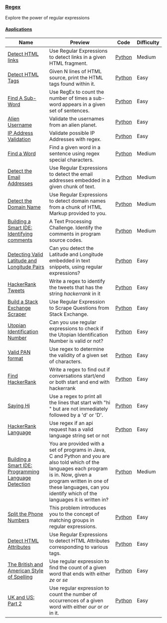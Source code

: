 
### [Regex](https://www.hackerrank.com/domains/regex)
Explore the power of regular expressions


#### [Applications](https://www.hackerrank.com/domains/regex/re-applications)

Name | Preview | Code | Difficulty
---- | ------- | ---- | ----------
[Detect HTML links](https://www.hackerrank.com/challenges/detect-html-links)|Use Regular Expressions to detect links in a given HTML fragment.|[Python](detect-html-links.py)|Medium
[Detect HTML Tags](https://www.hackerrank.com/challenges/detect-html-tags)|Given N lines of HTML source, print the HTML tags found within it.|[Python](detect-html-tags.py)|Easy
[Find A Sub-Word](https://www.hackerrank.com/challenges/find-substring)|Use RegEx  to count the number of times a sub-word appears in a given set of sentences.|[Python](find-substring.py)|Easy
[Alien Username](https://www.hackerrank.com/challenges/alien-username)|Validate the usernames from an alien planet.|[Python](alien-username.py)|Easy
[IP Address Validation](https://www.hackerrank.com/challenges/ip-address-validation)|Validate possible IP Addresses with regex.|[Python](ip-address-validation.py)|Easy
[Find a Word](https://www.hackerrank.com/challenges/find-a-word)|Find a given word in a sentence using regex special characters.|[Python](find-a-word.py)|Medium
[Detect the Email Addresses](https://www.hackerrank.com/challenges/detect-the-email-addresses)|Use Regular Expressions to detect the email addresses embedded in a given chunk of text.|[Python](detect-the-email-addresses.py)|Medium
[Detect the Domain Name](https://www.hackerrank.com/challenges/detect-the-domain-name)|Use Regular Expressions to detect domain names from a chunk of HTML Markup provided to you.|[Python](detect-the-domain-name.py)|Medium
[Building a Smart IDE: Identifying comments](https://www.hackerrank.com/challenges/ide-identifying-comments)|A Text Processing Challenge. Identify the comments in program source codes.|[Python](ide-identifying-comments.py)|Medium
[Detecting Valid Latitude and Longitude Pairs](https://www.hackerrank.com/challenges/detecting-valid-latitude-and-longitude)|Can you detect the Latitude and Longitude embedded in text snippets, using regular expressions?|[Python](detecting-valid-latitude-and-longitude.py)|Easy
[HackerRank Tweets](https://www.hackerrank.com/challenges/hackerrank-tweets)|Write a regex to identify the tweets that has the string *hackerrank* in it|[Python](hackerrank-tweets.py)|Easy
[Build a Stack Exchange Scraper](https://www.hackerrank.com/challenges/stack-exchange-scraper)|Use Regular Expression to Scrape Questions from Stack Exchange.|[Python](stack-exchange-scraper.py)|Easy
[Utopian Identification Number](https://www.hackerrank.com/challenges/utopian-identification-number)|Can you use regular expressions to check if the Utopian Identification Number is valid or not?|[Python](utopian-identification-number.py)|Easy
[Valid PAN format](https://www.hackerrank.com/challenges/valid-pan-format)|Use regex to determine the validity of a given set of characters.|[Python](valid-pan-format.py)|Easy
[Find HackerRank](https://www.hackerrank.com/challenges/find-hackerrank)|Write a regex to find out if conversations start/end or both start and end with hackerrank|[Python](find-hackerrank.py)|Easy
[Saying Hi](https://www.hackerrank.com/challenges/saying-hi)|Use a regex to print all the lines that start with "hi " but are not immediately followed by a 'd' or 'D'.|[Python](saying-hi.py)|Easy
[HackerRank Language](https://www.hackerrank.com/challenges/hackerrank-language)|Use regex if an api request has a valid language string set or not|[Python](hackerrank-language.py)|Easy
[Building a Smart IDE: Programming Language Detection](https://www.hackerrank.com/challenges/programming-language-detection)|You are provided with a set of programs in Java, C and Python and you are also told which of the languages each program is in. Now, given a program written in one of these languages, can you identify which of the languages it is written in?|[Python](programming-language-detection.py)|Medium
[Split the Phone Numbers](https://www.hackerrank.com/challenges/split-number)|This problem introduces you to the concept of matching groups in regular expressions.|[Python](split-number.py)|Easy
[Detect HTML Attributes](https://www.hackerrank.com/challenges/html-attributes)|Use Regular Expressions to detect HTML Attributes corresponding to various tags.|[Python](html-attributes.py)|Easy
[The British and American Style of Spelling](https://www.hackerrank.com/challenges/uk-and-us)|Use regular expression to find the count of a given word that ends with either *ze* or *se*|[Python](uk-and-us.py)|Easy
[UK and US: Part 2](https://www.hackerrank.com/challenges/uk-and-us-2)|Use regular expression to count the number of occurrences of a given word with either *our* or *or* in it.|[Python](uk-and-us-2.py)|Easy

